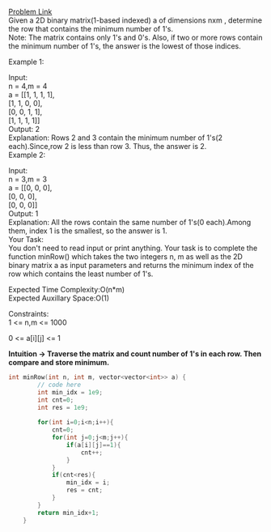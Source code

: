 [Problem Link](https://www.geeksforgeeks.org/problems/row-with-minimum-number-of-1s5430/1)<br>
Given a 2D binary matrix(1-based indexed) a of dimensions nxm , determine the row that contains the minimum number of 1's.<br>
Note: The matrix contains only 1's and 0's. Also, if two or more rows contain the minimum number of 1's, the answer is the lowest of those indices.<br>

Example 1:<br>

Input:<br>
n = 4,m = 4<br>
a = [[1, 1, 1, 1],<br>
     [1, 1, 0, 0],<br>
     [0, 0, 1, 1],<br>
     [1, 1, 1, 1]]<br>
Output:
2<br>
Explanation:
Rows 2 and 3 contain the minimum number 
of 1's(2 each).Since,row 2 is less than row 3.
Thus, the answer is 2.<br>
Example 2:<br>

Input:<br>
n = 3,m = 3<br>
a = [[0, 0, 0],<br>
     [0, 0, 0],<br>
     [0, 0, 0]]<br>
Output:
1<br>
Explanation:
All the rows contain the same number 
of 1's(0 each).Among them, index 1 
is the smallest, so the answer is 1.<br>
Your Task:<br>
You don't need to read input or print anything. Your task is to complete the function minRow() which takes the two integers n, m as well as the 2D binary matrix a as input parameters and returns the minimum index of the row which contains the least number of 1's.<br>

Expected Time Complexity:O(n*m)<br>
Expected Auxillary Space:O(1)<br>

Constraints:<br>
1 <= n,m <= 1000<br>

0 <= a[i][j] <= 1<br>

__Intuition -> Traverse the matrix and count number of 1's in each row. Then compare and store minimum.__

```C++
int minRow(int n, int m, vector<vector<int>> a) {
        // code here
        int min_idx = 1e9;
        int cnt=0;
        int res = 1e9;
        
        for(int i=0;i<n;i++){
            cnt=0;
            for(int j=0;j<m;j++){
                if(a[i][j]==1){
                    cnt++;
                }
            }
            if(cnt<res){
                min_idx = i;
                res = cnt;
            }
        }
        return min_idx+1;
    }
```

